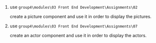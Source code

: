 <ol>
<li>
<p>use <code>group4\modules\03 Front End Development\Assignments\02</code></p>
<p>create a picture component and use it in order to display the pictures.</p>
</li>
<li>
<p>use <code>group4\modules\03 Front End Development\Assignments\07</code></p>
<p>create an actor component and use it in order to display the actors.</p>
</li>
</ol>